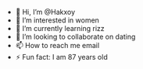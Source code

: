 - 👋 Hi, I’m @Hakxoy
- 👀 I’m interested in women
- 🌱 I’m currently learning rizz
- 💞️ I’m looking to collaborate on dating
- 📫 How to reach me email
- ⚡ Fun fact: I am 87 years old
